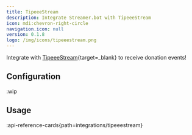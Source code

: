 ```yaml
---
title: TipeeeStream
description: Integrate Streamer.bot with TipeeeStream
icon: mdi:chevron-right-circle
navigation.icon: null
version: 0.1.8
logo: /img/icons/tipeeestream.png
---
```


Integrate with [TipeeeStream](https://www.tipeeestream.com){target=_blank} to receive donation events!

## Configuration
:wip

## Usage
:api-reference-cards{path=integrations/tipeeestream}